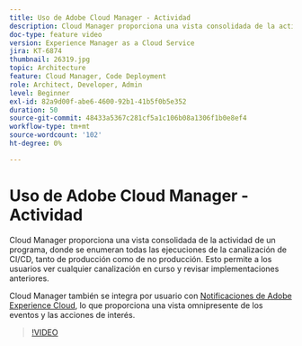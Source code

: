 ```yaml
---
title: Uso de Adobe Cloud Manager - Actividad
description: Cloud Manager proporciona una vista consolidada de la actividad de un programa, donde se enumeran todas las ejecuciones de la canalización de CI/CD, tanto de producción como de no producción. Esto permite a los usuarios ver cualquier canalización en curso y revisar implementaciones anteriores.
doc-type: feature video
version: Experience Manager as a Cloud Service
jira: KT-6874
thumbnail: 26319.jpg
topic: Architecture
feature: Cloud Manager, Code Deployment
role: Architect, Developer, Admin
level: Beginner
exl-id: 82a9d00f-abe6-4600-92b1-41b5f0b5e352
duration: 50
source-git-commit: 48433a5367c281cf5a1c106b08a1306f1b0e8ef4
workflow-type: tm+mt
source-wordcount: '102'
ht-degree: 0%

---
```


# Uso de Adobe Cloud Manager - Actividad

Cloud Manager proporciona una vista consolidada de la actividad de un programa, donde se enumeran todas las ejecuciones de la canalización de CI/CD, tanto de producción como de no producción. Esto permite a los usuarios ver cualquier canalización en curso y revisar implementaciones anteriores.

Cloud Manager también se integra por usuario con [Notificaciones de Adobe Experience Cloud](https://experienceleague.adobe.com/docs/experience-manager-cloud-manager/using/how-to-use/notifications.html?lang=es), lo que proporciona una vista omnipresente de los eventos y las acciones de interés.

>[!VIDEO](https://video.tv.adobe.com/v/34626?quality=12&learn=on&captions=spa)
